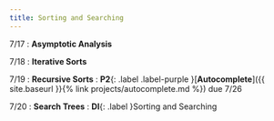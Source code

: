 ```yaml
---
title: Sorting and Searching
---
```


7/17
: **Asymptotic Analysis**

7/18
: **Iterative Sorts**

7/19
: **Recursive Sorts**
: **P2**{: .label .label-purple }[**Autocomplete**]({{ site.baseurl }}{% link projects/autocomplete.md %}) due 7/26

7/20
: **Search Trees**
: **DI**{: .label }Sorting and Searching
